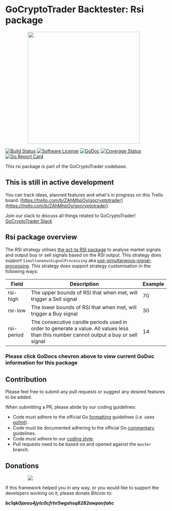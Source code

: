# GoCryptoTrader Backtester: Rsi package

<img src="/backtester/common/backtester.png?raw=true" width="350px" height="350px" hspace="70">


[![Build Status](https://github.com/aaabigfish/gocryptotrader/actions/workflows/tests.yml/badge.svg?branch=master)](https://github.com/aaabigfish/gocryptotrader/actions/workflows/tests.yml)
[![Software License](https://img.shields.io/badge/License-MIT-orange.svg?style=flat-square)](https://github.com/aaabigfish/gocryptotrader/blob/master/LICENSE)
[![GoDoc](https://godoc.org/github.com/aaabigfish/gocryptotrader?status.svg)](https://godoc.org/github.com/aaabigfish/gocryptotrader/backtester/eventhandlers/strategies/rsi)
[![Coverage Status](http://codecov.io/github/thrasher-corp/gocryptotrader/coverage.svg?branch=master)](http://codecov.io/github/thrasher-corp/gocryptotrader?branch=master)
[![Go Report Card](https://goreportcard.com/badge/github.com/aaabigfish/gocryptotrader)](https://goreportcard.com/report/github.com/aaabigfish/gocryptotrader)


This rsi package is part of the GoCryptoTrader codebase.

## This is still in active development

You can track ideas, planned features and what's in progress on this Trello board: [https://trello.com/b/ZAhMhpOy/gocryptotrader](https://trello.com/b/ZAhMhpOy/gocryptotrader).

Join our slack to discuss all things related to GoCryptoTrader! [GoCryptoTrader Slack](https://join.slack.com/t/gocryptotrader/shared_invite/enQtNTQ5NDAxMjA2Mjc5LTc5ZDE1ZTNiOGM3ZGMyMmY1NTAxYWZhODE0MWM5N2JlZDk1NDU0YTViYzk4NTk3OTRiMDQzNGQ1YTc4YmRlMTk)

## Rsi package overview

The RSI strategy utilises [the gct-ta RSI package](https://github.com/thrasher-corp/gct-ta) to analyse market signals and output buy or sell signals based on the RSI output.
This strategy does support `SimultaneousSignalProcessing` aka [use-simultaneous-signal-processing](/backtester/config/README.md).
This strategy does support strategy customisation in the following ways:

| Field | Description |  Example |
| --- | ------- | --- |
|rsi-high| The upper bounds of RSI that when met, will trigger a Sell signal | 70 |
|rsi-low| The lower bounds of RSI that when met, will trigger a Buy signal | 30 |
|rsi-period| The consecutive candle periods used in order to generate a value. All values less than this number cannot output a buy or sell signal | 14 |

### Please click GoDocs chevron above to view current GoDoc information for this package

## Contribution

Please feel free to submit any pull requests or suggest any desired features to be added.

When submitting a PR, please abide by our coding guidelines:

+ Code must adhere to the official Go [formatting](https://golang.org/doc/effective_go.html#formatting) guidelines (i.e. uses [gofmt](https://golang.org/cmd/gofmt/)).
+ Code must be documented adhering to the official Go [commentary](https://golang.org/doc/effective_go.html#commentary) guidelines.
+ Code must adhere to our [coding style](https://github.com/aaabigfish/gocryptotrader/blob/master/doc/coding_style.md).
+ Pull requests need to be based on and opened against the `master` branch.

## Donations

<img src="https://github.com/aaabigfish/gocryptotrader/blob/master/web/src/assets/donate.png?raw=true" hspace="70">

If this framework helped you in any way, or you would like to support the developers working on it, please donate Bitcoin to:

***bc1qk0jareu4jytc0cfrhr5wgshsq8282awpavfahc***
